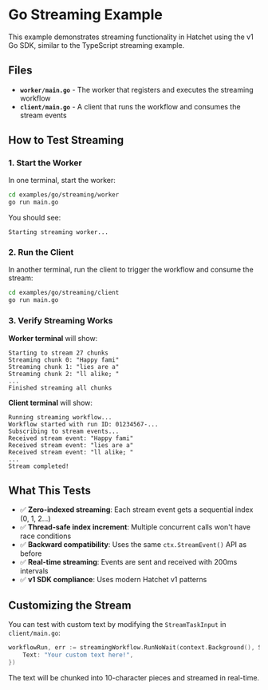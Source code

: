 # Go Streaming Example

This example demonstrates streaming functionality in Hatchet using the v1 Go SDK, similar to the TypeScript streaming example.

## Files

- **`worker/main.go`** - The worker that registers and executes the streaming workflow
- **`client/main.go`** - A client that runs the workflow and consumes the stream events

## How to Test Streaming

### 1. Start the Worker

In one terminal, start the worker:

```bash
cd examples/go/streaming/worker
go run main.go
```

You should see:
```
Starting streaming worker...
```

### 2. Run the Client

In another terminal, run the client to trigger the workflow and consume the stream:

```bash
cd examples/go/streaming/client
go run main.go
```

### 3. Verify Streaming Works

**Worker terminal** will show:
```
Starting to stream 27 chunks
Streaming chunk 0: "Happy fami"
Streaming chunk 1: "lies are a"
Streaming chunk 2: "ll alike; "
...
Finished streaming all chunks
```

**Client terminal** will show:
```
Running streaming workflow...
Workflow started with run ID: 01234567-...
Subscribing to stream events...
Received stream event: "Happy fami"
Received stream event: "lies are a"
Received stream event: "ll alike; "
...
Stream completed!
```

## What This Tests

- ✅ **Zero-indexed streaming**: Each stream event gets a sequential index (0, 1, 2...)
- ✅ **Thread-safe index increment**: Multiple concurrent calls won't have race conditions
- ✅ **Backward compatibility**: Uses the same `ctx.StreamEvent()` API as before
- ✅ **Real-time streaming**: Events are sent and received with 200ms intervals
- ✅ **v1 SDK compliance**: Uses modern Hatchet v1 patterns

## Customizing the Stream

You can test with custom text by modifying the `StreamTaskInput` in `client/main.go`:

```go
workflowRun, err := streamingWorkflow.RunNoWait(context.Background(), StreamTaskInput{
    Text: "Your custom text here!",
})
```

The text will be chunked into 10-character pieces and streamed in real-time.